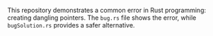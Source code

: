This repository demonstrates a common error in Rust programming: creating dangling pointers. The `bug.rs` file shows the error, while `bugSolution.rs` provides a safer alternative.